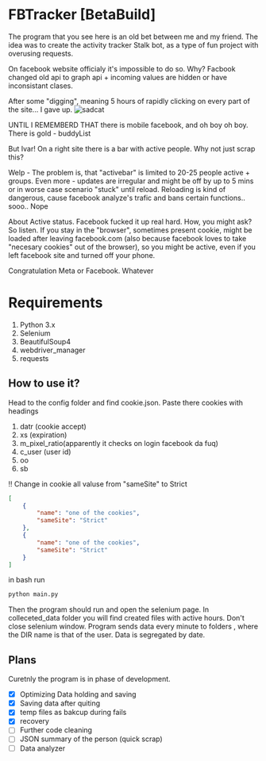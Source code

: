 # FBTracker [BetaBuild]
The program that you see here is an old bet between me and my friend.
The idea was to create the activity tracker Stalk bot, as a type of fun project with overusing requests.

On facebook website officialy it's impossible to do so. Why? 
Facbook changed old api to graph api + incoming values are hidden or have inconsistant clases. 

After some "digging", meaning 5 hours of rapidly clicking on every part of the site... I gave up. 
![sadcat](https://en.meming.world/images/en/1/13/Thumbs_Up_Crying_Cat.jpg)

UNTIL I REMEMBERD THAT there is mobile facebook, and oh boy oh boy. There is gold - buddyList

But Ivar! On a right site there is a bar with active people. Why not just scrap this?

Welp - The problem is, that "activebar" is limited to 20-25 people active + groups. Even more - updates are irregular and might be off by up to 5 mins or in worse case scenario "stuck" until reload. Reloading is kind of dangerous, cause facebook analyze's trafic and bans certain functions.. sooo.. Nope

About Active status. Facebook fucked it up real hard. How, you might ask? So listen.
If you stay in the "browser", sometimes present cookie, might be loaded after leaving facebook.com (also because facebook loves to take "necesary cookies" out of the browser), so you might be active, even if you left facebook site and turned off your phone.

Congratulation Meta or Facebook. Whatever

# Requirements
1. Python 3.x
2. Selenium
3. BeautifulSoup4
4. webdriver_manager
5. requests

## How to use it?

Head to the config folder and find cookie.json. Paste there cookies with headings 

1. datr (cookie accept)
2. xs (expiration)
3. m_pixel_ratio(apparently it checks on login facebook da fuq)
4. c_user (user id)
5. oo
6. sb

!! Change in cookie all valuse from "sameSite" to Strict

```JSON
[
    {
        "name": "one of the cookies",
        "sameSite": "Strict"
    },
    {
        "name": "one of the cookies",
        "sameSite": "Strict"
    }
]

```

in bash run

```bash
python main.py
```

Then the program should run and open the selenium page. In colleceted_data folder you will find created files with active hours.
Don't close selenium window. Program sends data every minute to folders , where the DIR name  is that of the user. Data is segregated by date.
## Plans
Curetnly the program is in phase of development.
- [x] Optimizing Data holding and saving
- [x] Saving data after quiting
- [x] temp files as bakcup during fails
- [x] recovery
- [ ] Further code cleaning
- [ ] JSON summary of the person (quick scrap)
- [ ] Data analyzer
